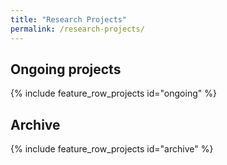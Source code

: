 ```yaml
---
title: "Research Projects"
permalink: /research-projects/
---
```


## Ongoing projects
{% include feature_row_projects id="ongoing" %}

## Archive
{% include feature_row_projects id="archive" %}
